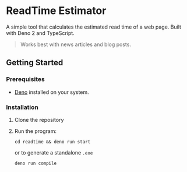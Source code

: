 # **ReadTime Estimator**

A simple tool that calculates the estimated read time of a web page. Built with Deno 2 and TypeScript.

> Works best with news articles and blog posts.

## **Getting Started**

### **Prerequisites**

- [Deno](https://deno.com/) installed on your system.

### **Installation**

1. Clone the repository

2. Run the program:
   ```
   cd readtime && deno run start
   ```
   or to generate a standalone `.exe`
   ```
   deno run compile
   ```
